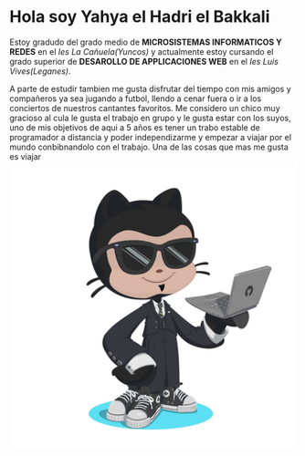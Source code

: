 # Hola soy Yahya el Hadri el Bakkali
Estoy gradudo del grado medio de **MICROSISTEMAS INFORMATICOS Y REDES** en el *Ies La Cañuela(Yuncos)* y actualmente estoy cursando el grado superior de **DESAROLLO DE APPLICACIONES WEB** en el *Ies Luis Vives(Leganes)*.

A parte de estudir tambien me gusta disfrutar del tiempo con mis amigos y compañeros ya sea jugando a futbol, llendo a cenar fuera o ir a los conciertos de nuestros cantantes favoritos. Me considero un chico muy gracioso al cula le gusta el trabajo en grupo y le gusta estar con los suyos, uno de mis objetivos de aqui a 5 años es tener un trabo estable de programador a distancia y poder independizarme y empezar a viajar por el mundo conbibnandolo con el trabajo.
Una de las cosas que mas me gusta es viajar
![octogato yahya](https://github.com/13elhadri/13elhadri/blob/main/octocat-1696596537377.png)



